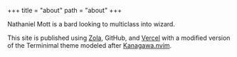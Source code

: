 +++
title = "about"
path = "about"
+++

Nathaniel Mott is a bard looking to multiclass into wizard.

This site is published using [Zola](https://www.getzola.org/), GitHub, and [Vercel](https://vercel.com) with a modified version of the Terminimal theme modeled after [Kanagawa.nvim](https://github.com/rebelot/kanagawa.nvim).
